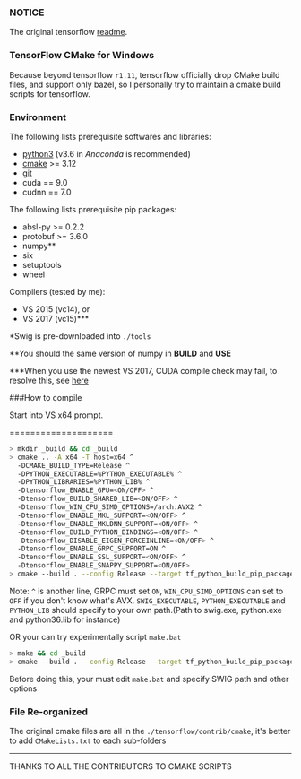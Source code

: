 ### NOTICE
The original tensorflow [readme](./README_TF.md).

### TensorFlow CMake for Windows
Because beyond tensorflow `r1.11`, tensorflow officially drop CMake build files, and support only bazel, so I personally try to maintain a cmake build scripts for tensorflow.

### Environment
The following lists prerequisite softwares and libraries:
- [python3](https://www.python.org/) (v3.6 in *Anaconda* is recommended)
- [cmake](https://cmake.org/download/) >= 3.12
- [git](https://git-scm.com/download/win)
- cuda == 9.0
- cudnn == 7.0

The following lists prerequisite pip packages:
- absl-py >= 0.2.2
- protobuf >= 3.6.0
- numpy**
- six
- setuptools
- wheel

Compilers (tested by me):
- VS 2015 (vc14), or
- VS 2017 (vc15)***

*Swig is pre-downloaded into `./tools`

**You should the same version of numpy in __BUILD__ and __USE__

***When you use the newest VS 2017, CUDA compile check may fail, to resolve this, see [here](https://github.com/LoSealL/tensorflow-cmake/wiki/Resolve-CUDA-compile-check-error-in-CMAKE)

###How to compile

Start into VS x64 prompt.

====================

```bash
> mkdir _build && cd _build
> cmake .. -A x64 -T host=x64 ^
  -DCMAKE_BUILD_TYPE=Release ^
  -DPYTHON_EXECUTABLE=%PYTHON_EXECUTABLE% ^
  -DPYTHON_LIBRARIES=%PYTHON_LIB% ^
  -Dtensorflow_ENABLE_GPU=<ON/OFF> ^
  -Dtensorflow_BUILD_SHARED_LIB=<ON/OFF> ^
  -Dtensorflow_WIN_CPU_SIMD_OPTIONS=/arch:AVX2 ^
  -Dtensorflow_ENABLE_MKL_SUPPORT=<ON/OFF> ^
  -Dtensorflow_ENABLE_MKLDNN_SUPPORT=<ON/OFF> ^
  -Dtensorflow_BUILD_PYTHON_BINDINGS=<ON/OFF> ^
  -Dtensorflow_DISABLE_EIGEN_FORCEINLINE=<ON/OFF> ^
  -Dtensorflow_ENABLE_GRPC_SUPPORT=ON ^
  -Dtensorflow_ENABLE_SSL_SUPPORT=<ON/OFF> ^
  -Dtensorflow_ENABLE_SNAPPY_SUPPORT=<ON/OFF>
> cmake --build . --config Release --target tf_python_build_pip_package
```

Note: `^` is another line, GRPC must set `ON`, `WIN_CPU_SIMD_OPTIONS` can set to `OFF` if you don't know what's AVX. `SWIG_EXECUTABLE`, `PYTHON_EXECUTABLE` and `PYTHON_LIB` should specify to your own path.(Path to swig.exe, python.exe and python36.lib for instance)



OR your can try experimentally script `make.bat`

```bash
> make && cd _build
> cmake --build . --config Release --target tf_python_build_pip_package
```

Before doing this, your must edit `make.bat` and specify SWIG path and other options



### File Re-organized

The original cmake files are all in the `./tensorflow/contrib/cmake`, it's better to add `CMakeLists.txt` to each sub-folders

-----

THANKS TO ALL THE CONTRIBUTORS TO CMAKE SCRIPTS